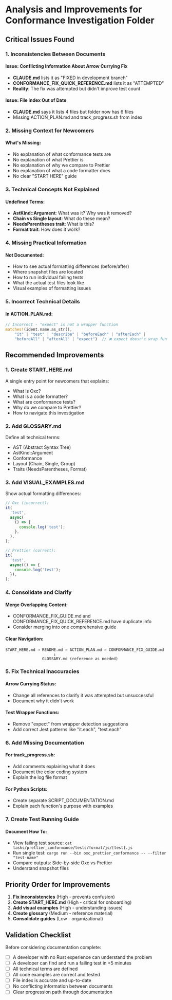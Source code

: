 # Analysis and Improvements for Conformance Investigation Folder

## Critical Issues Found

### 1. Inconsistencies Between Documents

#### Issue: Conflicting Information About Arrow Currying Fix

- **CLAUDE.md** lists it as "FIXED in development branch"
- **CONFORMANCE_FIX_QUICK_REFERENCE.md** lists it as "ATTEMPTED"
- **Reality**: The fix was attempted but didn't improve test count

#### Issue: File Index Out of Date

- **CLAUDE.md** says it lists 4 files but folder now has 6 files
- Missing ACTION_PLAN.md and track_progress.sh from index

### 2. Missing Context for Newcomers

#### What's Missing:

- No explanation of what conformance tests are
- No explanation of what Prettier is
- No explanation of why we compare to Prettier
- No explanation of what a code formatter does
- No clear "START HERE" guide

### 3. Technical Concepts Not Explained

#### Undefined Terms:

- **AstKind::Argument**: What was it? Why was it removed?
- **Chain vs Single layout**: What do these mean?
- **NeedsParentheses trait**: What is this?
- **Format trait**: How does it work?

### 4. Missing Practical Information

#### Not Documented:

- How to see actual formatting differences (before/after)
- Where snapshot files are located
- How to run individual failing tests
- What the actual test files look like
- Visual examples of formatting issues

### 5. Incorrect Technical Details

#### In ACTION_PLAN.md:

```rust
// Incorrect - "expect" is not a wrapper function
matches!(ident.name.as_str(),
    "it" | "test" | "describe" | "beforeEach" | "afterEach" | 
    "beforeAll" | "afterAll" | "expect")  // ❌ expect doesn't wrap functions
```

## Recommended Improvements

### 1. Create START_HERE.md

A single entry point for newcomers that explains:

- What is Oxc?
- What is a code formatter?
- What are conformance tests?
- Why do we compare to Prettier?
- How to navigate this investigation

### 2. Add GLOSSARY.md

Define all technical terms:

- AST (Abstract Syntax Tree)
- AstKind::Argument
- Conformance
- Layout (Chain, Single, Group)
- Traits (NeedsParentheses, Format)

### 3. Add VISUAL_EXAMPLES.md

Show actual formatting differences:

```javascript
// Oxc (incorrect):
it(
  'test',
  async(
    () => {
      console.log('test');
    },
  ),
);

// Prettier (correct):
it(
  'test',
  async(() => {
    console.log('test');
  }),
);
```

### 4. Consolidate and Clarify

#### Merge Overlapping Content:

- CONFORMANCE_FIX_GUIDE.md and CONFORMANCE_FIX_QUICK_REFERENCE.md have duplicate info
- Consider merging into one comprehensive guide

#### Clear Navigation:

```
START_HERE.md → README.md → ACTION_PLAN.md → CONFORMANCE_FIX_GUIDE.md
                     ↓
                GLOSSARY.md (reference as needed)
```

### 5. Fix Technical Inaccuracies

#### Arrow Currying Status:

- Change all references to clarify it was attempted but unsuccessful
- Document why it didn't work

#### Test Wrapper Functions:

- Remove "expect" from wrapper detection suggestions
- Add correct Jest patterns like "it.each", "test.each"

### 6. Add Missing Documentation

#### For track_progress.sh:

- Add comments explaining what it does
- Document the color coding system
- Explain the log file format

#### For Python Scripts:

- Create separate SCRIPT_DOCUMENTATION.md
- Explain each function's purpose with examples

### 7. Create Test Running Guide

#### Document How To:

- View failing test source: `cat tasks/prettier_conformance/tests/format/js/[test].js`
- Run single test: `cargo run --bin oxc_prettier_conformance -- --filter "test-name"`
- Compare outputs: Side-by-side Oxc vs Prettier
- Understand snapshot files

## Priority Order for Improvements

1. **Fix inconsistencies** (High - prevents confusion)
2. **Create START_HERE.md** (High - critical for onboarding)
3. **Add visual examples** (High - understanding issues)
4. **Create glossary** (Medium - reference material)
5. **Consolidate guides** (Low - organizational)

## Validation Checklist

Before considering documentation complete:

- [ ] A developer with no Rust experience can understand the problem
- [ ] A developer can find and run a failing test in <5 minutes
- [ ] All technical terms are defined
- [ ] All code examples are correct and tested
- [ ] File index is accurate and up-to-date
- [ ] No conflicting information between documents
- [ ] Clear progression path through documentation
